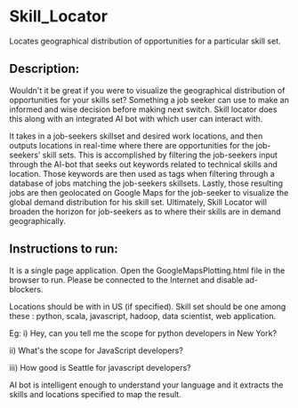 # Skill_Locator
Locates geographical distribution of opportunities for a particular skill set.  

## Description:
Wouldn't it be great if you were to visualize the geographical distribution of opportunities for your skills set? Something a job seeker can use to make an informed and wise decision before making next switch. Skill locator does this along with an integrated AI bot with which user can interact with.  

It takes in a job-seekers skillset and desired work locations, and then outputs locations in real-time where there are opportunities for the job-seekers’ skill sets. This is accomplished by filtering the job-seekers input through the AI-bot that seeks out keywords related to technical skills and location. Those keywords are then used as tags when filtering through a database of jobs matching the job-seekers skillsets. Lastly, those resulting jobs are then geolocated on Google Maps for the job-seeker to visualize the global demand distribution for his skill set. Ultimately, Skill Locator will broaden the horizon for job-seekers as to where their skills are in demand geographically.


## Instructions to run:
It is a single page application. Open the GoogleMapsPlotting.html file in the browser to run. Please be connected to the Internet and disable ad-blockers.

Locations should be with in US (if specified). Skill set should be one among these : python, scala, javascript, hadoop, data scientist, web application. 

Eg:
i) Hey, can you tell me the scope for python developers in New York?

ii) What's the scope for JavaScript developers? 

iii) How good is Seattle for javascript developers? 

AI bot is intelligent enough to understand your language and it extracts the skills and locations specified to map the result.  
